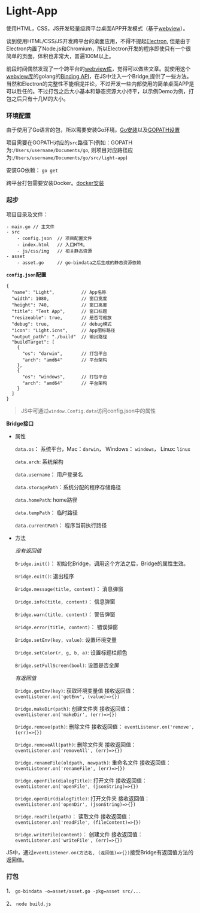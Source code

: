 # Light-App

使用HTML，CSS，JS开发轻量级跨平台桌面APP开发模式（基于[webview](https://github.com/zserge/webview)）。

谈到使用HTML/CSS/JS开发跨平台的桌面应用，不得不提起[Electron](https://electronjs.org), 但是由于Electron内置了Node.js和Chromium，所以Electron开发的程序即使只有一个很简单的页面，体积也非常大，普遍100M以上。

前段时间偶然发现了一个跨平台的[webview库](https://github.com/zserge/webview)，觉得可以做些文章。就使用这个[webview库](https://github.com/zserge/webview)的golang的[Binding API](https://godoc.org/github.com/zserge/webview)，在JS中注入一个Bridge,提供了一些方法。当然和Electron的完整性不能相提并论，不过开发一些内部使用的简单桌面APP是可以胜任的。不过打包之后大小基本和静态资源大小持平，以示例Demo为例，打包之后只有十几M的大小。


### 环境配置

由于使用了Go语言的包，所以需要安装Go环境。[Go安装](https://github.com/astaxie/build-web-application-with-golang/blob/master/zh/01.1.md)以及[GOPATH设置](https://github.com/astaxie/build-web-application-with-golang/blob/master/zh/01.2.md)

项目需要在GOPATH对应的`src`路径下(例如：GOPATH为:`/Users/username/Documents/go`, 则项目对应路径应为:`/Users/username/Documents/go/src/light-app`)


安装GO依赖： `go get`

跨平台打包需要安装Docker。[docker安装](https://www.docker.com/products/docker-desktop)

### 起步

项目目录及文件：

```
- main.go // 主文件
- src
    - config.json  // 项目配置文件
    - index.html   // 入口HTML
    - js/css/img   // 相关静态资源
- asset
    - asset.go     // go-bindata之后生成的静态资源依赖    
```

**`config.json`配置**

```
{
  "name": "Light",          // App名称
  "width": 1080,            // 窗口宽度
  "height": 740,            // 窗口高度
  "title": "Test App",      // 窗口标题
  "resizeable": true,       // 是否可缩放
  "debug": true,            // debug模式
  "icon": "Light.icns",     // App图标路径
  "output_path": "./build"  // 输出路径
  "buildTarget": [
    {
      "os": "darwin",       // 打包平台
      "arch": "amd64"       // 平台架构
    },
    {
      "os": "windows",      // 打包平台
      "arch": "amd64"       // 平台架构
    }
  ]
}
```

> JS中可通过`window.Config.data`访问config.json中的属性


**Bridge接口**

- 属性
    
    `data.os`： 系统平台，Mac：`darwin`， Windows： `windows`， Linux: `linux`
    
    `data.arch`: 系统架构
    
    `data.username`： 用户登录名
    
    `data.storagePath`：系统分配的程序存储路径
    
    `data.homePath`: home路径
    
    `data.tempPath`： 临时路径
    
    `data.currentPath`： 程序当前执行路径

- 方法

    *没有返回值*
    
    `Bridge.init()`： 初始化Bridge，调用这个方法之后，Bridge的属性生效。
    
    `Bridge.exit()`:  退出程序
    
    `Bridge.message(title, content)`： 消息弹窗
    
    `Bridge.info(title, content)`： 信息弹窗
    
    `Bridge.warn(title, content)`： 警告弹窗
    
    `Bridge.error(title, content)`： 错误弹窗
    
    `Bridge.setEnv(key, value)`: 设置环境变量
    
    `Bridge.setColor(r, g, b, a)`: 设置标题栏颜色
    
    `Bridge.setFullScreen(bool)`: 设置是否全屏
    
    *有返回值*
    
    `Bridge.getEnv(key)`: 获取环境变量值
        接收返回值： `eventListener.on('getEnv', (value)=>{})`
        
    `Bridge.makeDir(path)`: 创建文件夹
        接收返回值： `eventListener.on('makeDir', (err)=>{})`
        
    `Bridge.remove(path)`: 删除文件
        接收返回值： `eventListener.on('remove', (err)=>{})`
        
    `Bridge.removeAll(path)`: 删除文件夹
        接收返回值： `eventListener.on('removeAll', (err)=>{})`
        
    `Bridge.renameFile(oldpath, newpath)`: 重命名文件
        接收返回值： `eventListener.on('renameFile', (err)=>{})`
        
    `Bridge.openFile(dialogTitle)`: 打开文件
        接收返回值： `eventListener.on('openFile', (jsonString)=>{})`

    `Bridge.openDir(dialogTitle)`: 打开文件夹
        接收返回值： `eventListener.on('openDir', (jsonString)=>{})` 
        
    `Bridge.readFile(path)`： 读取文件
        接收返回值： `eventListener.on('readFile', (fileContent)=>{})` 
        
    `Bridge.writeFile(content)`： 创建文件
        接收返回值： `eventListener.on('writeFile', (err)=>{})` 
    
JS中，通过`eventListener.on(方法名, (返回值)=>{})`接受Bridge有返回值方法的返回值。  

### 打包

1、 `go-bindata -o=asset/asset.go -pkg=asset src/...`

2、 `node build.js`
